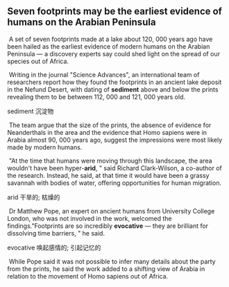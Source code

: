## Seven footprints may be the earliest evidence of humans on the Arabian Peninsula

​		A set of seven footprints made at a lake about 120, 000 years ago have been hailed as the earliest evidence of modern humans on the Arabian Peninsula — a discovery experts say could shed light on the spread of our species out of Africa.

​		Writing in the journal "Science Advances", an international team of researchers report how they found the footprints in an ancient lake deposit in the Nefund Desert, with dating of **sediment** above and below the prints revealing them to be between 112, 000 and 121, 000 years old.

sediment  沉淀物

​		The team argue that the size of the prints, the absence of evidence for Neanderthals in the area and the evidence that Homo sapiens were in Arabia almost 90, 000 years ago, suggest the impressions were most likely made by modern humans.

​		"At the time that humans were moving through this landscape, the area wouldn't have been hyper-**arid**, " said Richard Clark-Wilson, a co-author of the research. Instead, he said, at that time it would have been a grassy savannah with bodies of water, offering opportunities for human migration.

arid  干旱的; 枯燥的

​		Dr Matthew Pope, an expert on ancient humans from University College London, who was not involved in the work, welcomed the findings."Footprints are so incredibly **evocative** — they are brilliant for dissolving time barriers, " he said.

evocative  唤起感情的; 引起记忆的

​		While Pope said it was not possible to infer many details about the party from the prints, he said the work added to a shifting view of Arabia in relation to the movement of Homo sapiens out of Africa.